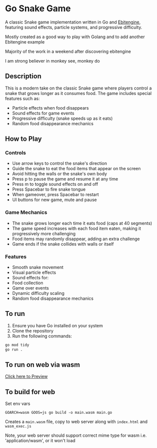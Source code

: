 # Go Snake Game

A classic Snake game implementation written in Go and [Ebitengine](https://ebitengine.org/), featuring sound effects, particle systems, and progressive difficulty.

Mostly created as a good way to play with Golang and to add another Ebitengine example

Majority of the work in a weekend after discovering ebitengine

I am strong believer in monkey see, monkey do

## Description

This is a modern take on the classic Snake game where players control a snake that grows longer as it consumes food. The game includes special features such as:
- Particle effects when food disappears
- Sound effects for game events
- Progressive difficulty (snake speeds up as it eats)
- Random food disappearance mechanics

## How to Play

### Controls
- Use arrow keys to control the snake's direction
- Guide the snake to eat the food items that appear on the screen
- Avoid hitting the walls or the snake's own body
- Press p to pause the game and resume it at any time
- Press m to toggle sound effects on and off
- Press Spacebar to fire snake tongue
- When gameover, press Spacebar to restart
- UI buttons for new game, mute and pause

### Game Mechanics
- The snake grows longer each time it eats food (caps at 40 segments)
- The game speed increases with each food item eaten, making it progressively more challenging
- Food items may randomly disappear, adding an extra challenge
- Game ends if the snake collides with walls or itself

### Features
- Smooth snake movement
- Visual particle effects
- Sound effects for:
- Food collection
- Game over events
- Dynamic difficulty scaling
- Random food disappearance mechanics

## To run

1. Ensure you have Go installed on your system
2. Clone the repository
3. Run the following commands:
```bash
go mod tidy
go run .
```

## To run on web via wasm

[Click here to Preview](https://acid.seedhost.eu/seedbod/snake)

## To build for web

Set env vars
```
GOARCH=wasm GOOS=js go build -o main.wasm main.go
```

Creates a `main.wasm` file, copy to web server along with `index.html` and `wasm_exec.js`

Note, your web server should support correct mime type for wasm i.e.  'application/wasm', or it won't load
